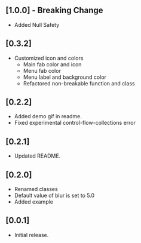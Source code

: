 ## [1.0.0] - Breaking Change
- Added Null Safety

## [0.3.2]
- Customized icon and colors
    - Main fab color and icon
    - Menu fab color
    - Menu label and background color
    - Refactored non-breakable function and class

## [0.2.2]

* Added demo gif in readme.
* Fixed experimental control-flow-collections error

## [0.2.1]

* Updated README.

## [0.2.0]

* Renamed classes
* Default value of blur is set to 5.0
* Added example

## [0.0.1]

* Initial release.